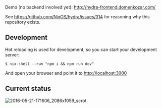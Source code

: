 Demo (no backend involved yet): http://hydra-frontend.domenkozar.com/

See https://github.com/NixOS/hydra/issues/314 for reasoning why this
repository exists.


## Development

Hot reloading is used for development, so you can start your
development server:

    $ nix-shell --run "npm i && npm run dev"

And open your browser and point it to [http://localhost:3000](http://localhost:3000)

## Current status


![2016-05-21-171606_2086x1059_scrot](https://cloud.githubusercontent.com/assets/126339/15449534/672c2e1e-1f78-11e6-96eb-294fdad53a83.png)
